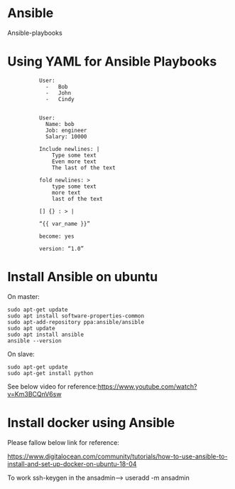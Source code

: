 # Ansible
Ansible-playbooks

# Using YAML for Ansible Playbooks

              User:
                -	Bob
                -	John
                -	Cindy


              User:
                Name: bob
                Job: engineer
                Salary: 10000

              Include newlines: |
                  Type some text
                  Even more text
                  The last of the text

              fold newlines: >
                  type some text
                  more text
                  last of the text

              [] {} : > |

              “{{ var_name }}”

              become: yes

              version: “1.0” 

              
# Install Ansible on ubuntu

On master:
    
    sudo apt-get update
    sudo apt install software-properties-common
    sudo apt-add-repository ppa:ansible/ansible
    sudo apt update
    sudo apt install ansible
    ansible --version

On slave:
    
    sudo apt-get update
    sudo apt-get install python
    

See below video for reference:https://www.youtube.com/watch?v=Km3BCQnV6sw


# Install docker using Ansible

Please fallow below link for reference:

https://www.digitalocean.com/community/tutorials/how-to-use-ansible-to-install-and-set-up-docker-on-ubuntu-18-04


To work ssh-keygen in the ansadmin--> useradd -m ansadmin
